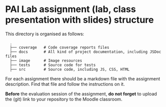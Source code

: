 # PAI Lab assignment (lab, class presentation with slides) structure

This directory is organised as follows:

      .
      ├── coverage   # Code coverage reports files
      ├── docs       # All kind of project documentation, including JSDoc files
      ├── image      # Image resources 
      ├── tests      # Source code for tests
      ├── src        # Source code, including JS, CSS, HTML

For each assignment there should be a markdown file with the assignment description.
Find that file and follow the instructions on it.

**Before** the evaluation session of the assignment, **do not forget** to upload the (git) link to your repository to the Moodle classroom.
